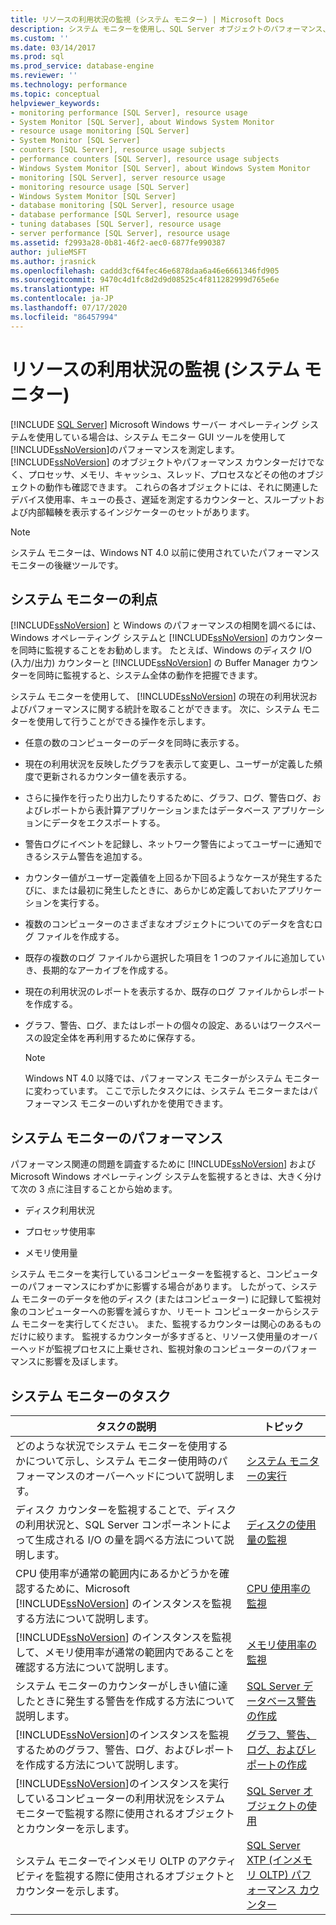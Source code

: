 ```yaml
---
title: リソースの利用状況の監視 (システム モニター) | Microsoft Docs
description: システム モニターを使用し、SQL Server オブジェクトのパフォーマンス、パフォーマンス カウンター、他のオブジェクト (プロセッサやメモリなど) の動作を計測します。
ms.custom: ''
ms.date: 03/14/2017
ms.prod: sql
ms.prod_service: database-engine
ms.reviewer: ''
ms.technology: performance
ms.topic: conceptual
helpviewer_keywords:
- monitoring performance [SQL Server], resource usage
- System Monitor [SQL Server], about Windows System Monitor
- resource usage monitoring [SQL Server]
- System Monitor [SQL Server]
- counters [SQL Server], resource usage subjects
- performance counters [SQL Server], resource usage subjects
- Windows System Monitor [SQL Server], about Windows System Monitor
- monitoring [SQL Server], server resource usage
- monitoring resource usage [SQL Server]
- Windows System Monitor [SQL Server]
- database monitoring [SQL Server], resource usage
- database performance [SQL Server], resource usage
- tuning databases [SQL Server], resource usage
- server performance [SQL Server], resource usage
ms.assetid: f2993a28-0b81-46f2-aec0-6877fe990387
author: julieMSFT
ms.author: jrasnick
ms.openlocfilehash: caddd3cf64fec46e6878daa6a46e6661346fd905
ms.sourcegitcommit: 9470c4d1fc8d2d9d08525c4f811282999d765e6e
ms.translationtype: HT
ms.contentlocale: ja-JP
ms.lasthandoff: 07/17/2020
ms.locfileid: "86457994"
---
```

# <a name="monitor-resource-usage-system-monitor"></a>リソースの利用状況の監視 (システム モニター)
 [!INCLUDE [SQL Server](../../includes/applies-to-version/sqlserver.md)]
  Microsoft Windows サーバー オペレーティング システムを使用している場合は、システム モニター GUI ツールを使用して [!INCLUDE[ssNoVersion](../../includes/ssnoversion-md.md)]のパフォーマンスを測定します。 [!INCLUDE[ssNoVersion](../../includes/ssnoversion-md.md)] のオブジェクトやパフォーマンス カウンターだけでなく、プロセッサ、メモリ、キャッシュ、スレッド、プロセスなどその他のオブジェクトの動作も確認できます。 これらの各オブジェクトには、それに関連したデバイス使用率、キューの長さ、遅延を測定するカウンターと、スループットおよび内部輻輳を表示するインジケーターのセットがあります。  
  
> [!NOTE]  
>  システム モニターは、Windows NT 4.0 以前に使用されていたパフォーマンス モニターの後継ツールです。  
  
## <a name="benefits-of-system-monitor"></a>システム モニターの利点  
 [!INCLUDE[ssNoVersion](../../includes/ssnoversion-md.md)] と Windows のパフォーマンスの相関を調べるには、Windows オペレーティング システムと [!INCLUDE[ssNoVersion](../../includes/ssnoversion-md.md)] のカウンターを同時に監視することをお勧めします。 たとえば、Windows のディスク I/O (入力/出力) カウンターと [!INCLUDE[ssNoVersion](../../includes/ssnoversion-md.md)] の Buffer Manager カウンターを同時に監視すると、システム全体の動作を把握できます。  
  
 システム モニターを使用して、 [!INCLUDE[ssNoVersion](../../includes/ssnoversion-md.md)] の現在の利用状況およびパフォーマンスに関する統計を取ることができます。 次に、システム モニターを使用して行うことができる操作を示します。  
  
-   任意の数のコンピューターのデータを同時に表示する。  
  
-   現在の利用状況を反映したグラフを表示して変更し、ユーザーが定義した頻度で更新されるカウンター値を表示する。  
  
-   さらに操作を行ったり出力したりするために、グラフ、ログ、警告ログ、およびレポートから表計算アプリケーションまたはデータベース アプリケーションにデータをエクスポートする。  
  
-   警告ログにイベントを記録し、ネットワーク警告によってユーザーに通知できるシステム警告を追加する。  
  
-   カウンター値がユーザー定義値を上回るか下回るようなケースが発生するたびに、または最初に発生したときに、あらかじめ定義しておいたアプリケーションを実行する。  
  
-   複数のコンピューターのさまざまなオブジェクトについてのデータを含むログ ファイルを作成する。  
  
-   既存の複数のログ ファイルから選択した項目を 1 つのファイルに追加していき、長期的なアーカイブを作成する。  
  
-   現在の利用状況のレポートを表示するか、既存のログ ファイルからレポートを作成する。  
  
-   グラフ、警告、ログ、またはレポートの個々の設定、あるいはワークスペースの設定全体を再利用するために保存する。  
  
    > [!NOTE]  
    >  Windows NT 4.0 以降では、パフォーマンス モニターがシステム モニターに変わっています。 ここで示したタスクには、システム モニターまたはパフォーマンス モニターのいずれかを使用できます。  
  
## <a name="system-monitor-performance"></a>システム モニターのパフォーマンス  
 パフォーマンス関連の問題を調査するために [!INCLUDE[ssNoVersion](../../includes/ssnoversion-md.md)] および Microsoft Windows オペレーティング システムを監視するときは、大きく分けて次の 3 点に注目することから始めます。  
  
-   ディスク利用状況  
  
-   プロセッサ使用率  
  
-   メモリ使用量  
  
 システム モニターを実行しているコンピューターを監視すると、コンピューターのパフォーマンスにわずかに影響する場合があります。 したがって、システム モニターのデータを他のディスク (またはコンピューター) に記録して監視対象のコンピューターへの影響を減らすか、リモート コンピューターからシステム モニターを実行してください。 また、監視するカウンターは関心のあるものだけに絞ります。 監視するカウンターが多すぎると、リソース使用量のオーバーヘッドが監視プロセスに上乗せされ、監視対象のコンピューターのパフォーマンスに影響を及ぼします。  
  
## <a name="system-monitor-tasks"></a>システム モニターのタスク  
  
|タスクの説明|トピック|  
|----------------------|-----------|  
|どのような状況でシステム モニターを使用するかについて示し、システム モニター使用時のパフォーマンスのオーバーヘッドについて説明します。|[システム モニターの実行](../../relational-databases/performance-monitor/run-system-monitor.md)|  
|ディスク カウンターを監視することで、ディスクの利用状況と、SQL Server コンポーネントによって生成される I/O の量を調べる方法について説明します。|[ディスクの使用量の監視](../../relational-databases/performance-monitor/monitor-disk-usage.md)|  
|CPU 使用率が通常の範囲内にあるかどうかを確認するために、Microsoft [!INCLUDE[ssNoVersion](../../includes/ssnoversion-md.md)] のインスタンスを監視する方法について説明します。|[CPU 使用率の監視](../../relational-databases/performance-monitor/monitor-cpu-usage.md)|  
|[!INCLUDE[ssNoVersion](../../includes/ssnoversion-md.md)] のインスタンスを監視して、メモリ使用率が通常の範囲内であることを確認する方法について説明します。|[メモリ使用率の監視](../../relational-databases/performance-monitor/monitor-memory-usage.md)|  
|システム モニターのカウンターがしきい値に達したときに発生する警告を作成する方法について説明します。|[SQL Server データベース警告の作成](../../relational-databases/performance-monitor/create-a-sql-server-database-alert.md)|  
|[!INCLUDE[ssNoVersion](../../includes/ssnoversion-md.md)]のインスタンスを監視するためのグラフ、警告、ログ、およびレポートを作成する方法について説明します。|[グラフ、警告、ログ、およびレポートの作成](../../relational-databases/performance-monitor/create-charts-alerts-logs-and-reports.md)|  
|[!INCLUDE[ssNoVersion](../../includes/ssnoversion-md.md)]のインスタンスを実行しているコンピューターの利用状況をシステム モニターで監視する際に使用されるオブジェクトとカウンターを示します。|[SQL Server オブジェクトの使用](../../relational-databases/performance-monitor/use-sql-server-objects.md)|  
|システム モニターでインメモリ OLTP のアクティビティを監視する際に使用されるオブジェクトとカウンターを示します。|[SQL Server XTP &#40;インメモリ OLTP&#41; パフォーマンス カウンター](../../relational-databases/performance-monitor/sql-server-xtp-in-memory-oltp-performance-counters.md)|  
  
  
